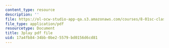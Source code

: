 ```yaml
---
content_type: resource
description: ''
file: https://ol-ocw-studio-app-qa.s3.amazonaws.com/courses/8-01sc-classical-mechanics-fall-2016/17a4fb8434bb0be25579bd0156d6cd81_5QKJG0FZTio.pdf
file_type: application/pdf
resourcetype: Document
title: 3play pdf file
uid: 17a4fb84-34bb-0be2-5579-bd0156d6cd81
---
```

